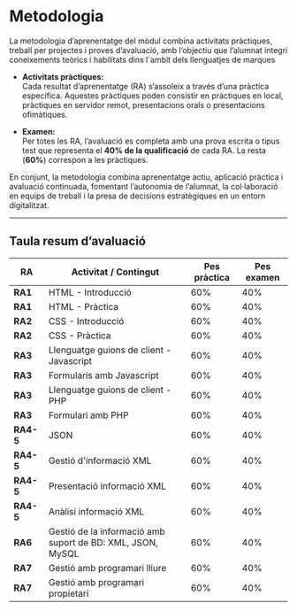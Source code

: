 # Metodologia

La metodologia d’aprenentatge del mòdul combina activitats pràctiques, treball per projectes i proves d’avaluació, amb l’objectiu que l’alumnat integri coneixements teòrics i habilitats dins l`ambit dels llenguatjes de marques

- **Activitats pràctiques:**  
  Cada resultat d’aprenentatge (RA) s’assoleix a través d’una pràctica específica. Aquestes pràctiques poden consistir en pràctiques en local, pràctiques en servidor remot, presentacions orals o presentacions ofimàtiques.

- **Examen:**  
  Per totes les RA, l’avaluació es completa amb una prova escrita o tipus test que representa el **40% de la qualificació** de cada RA. La resta (**60%**) correspon a les pràctiques.

En conjunt, la metodologia combina aprenentatge actiu, aplicació pràctica i avaluació continuada, fomentant l’autonomia de l’alumnat, la col·laboració en equips de treball i la presa de decisions estratègiques en un entorn digitalitzat.  

---

## Taula resum d’avaluació

| RA       | Activitat / Contingut                                     | Pes pràctica | Pes examen |
|----------|-----------------------------------------------------------|--------------|------------|
| **RA1**  | HTML - Introducció                                        | 60%          | 40%        |
| **RA1**  | HTML - Pràctica                                           | 60%          | 40%        |
| **RA2**  | CSS - Introducció                                         | 60%          | 40%        |
| **RA2**  | CSS - Pràctica                                            | 60%          | 40%        |
| **RA3**  | Llenguatge guions de client - Javascript                  | 60%          | 40%        |
| **RA3**  | Formularis amb Javascript                                 | 60%          | 40%        |
| **RA3**  | Llenguatge guions de client - PHP                         | 60%          | 40%        |
| **RA3**  | Formulari amb PHP                                         | 60%          | 40%        |
| **RA4-5**| JSON                                                      | 60%          | 40%        |
| **RA4-5**| Gestió d'informació XML                                   | 60%          | 40%        |
| **RA4-5**| Presentació informació XML                                | 60%          | 40%        |
| **RA4-5**| Anàlisi informació XML                                    | 60%          | 40%        |
| **RA6**  | Gestió de la informació amb suport de BD: XML, JSON, MySQL| 60%          | 40%        |
| **RA7**  | Gestió amb programari lliure                              | 60%          | 40%        |
| **RA7**  | Gestió amb programari propietari                          | 60%          | 40%        |
